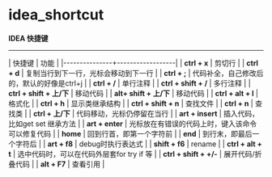 # idea_shortcut

<!-- create time: 2015-04-15 22:18:02  -->

<!-- This file is created from $MARBOO_HOME/.media/starts/default.md
本文件由 $MARBOO_HOME/.media/starts/default.md 复制而来 -->
**IDEA 快捷键**
****

| 快捷键 | 功能 |
|---------------+------------------|
| **ctrl + x** | 剪切行 |
| **ctrl + d** | 复制当行到下一行，光标会移动到下一行 |
| **ctrl + ;** | 代码补全，自己修改后的，默认的好像是ctrl+j |
| **ctrl + /** | 单行注释 | 
| **ctrl + shift + /** | 多行注释 |
| **ctrl + shift + 上/下** | 移动代码 |
| **alt+ shift + 上/下** | 移动代码 |
| **ctrl + alt + l** | 格式化 |
| **ctrl + h** | 显示类继承结构 |
| **ctrl + shift + n** | 查找文件 |
| **ctrl + n** | 查找类 |
| **ctrl + 上/下** | 代码移动，光标仍停留在当行 |
| **art + insert** | 插入代码，比如get set 继承方法 |
| **art + enter** | 光标放在有错误的代码上时，键入该命令可以修复代码 |
| **home** | 回到行首，即第一个字符前 |
| **end** | 到行末，即最后一个字符后 |
| **art + f8** | debug时执行表达式 |
| **shift + f6** | rename |
| **ctrl + alt + t** | 选中代码时，可以在代码外层套for try if 等 |
| **ctrl + shift + +/-** | 展开代码/折叠代码 |
| **alt + F7** | 查看引用 |

<br/><br/>
